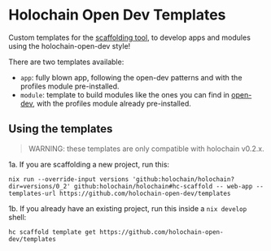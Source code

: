 # Holochain Open Dev Templates

Custom templates for the [scaffolding tool](https://github.com/holochain/scaffolding), to develop apps and modules using the holochain-open-dev style!

There are two templates available:

- `app`: fully blown app, following the open-dev patterns and with the profiles module pre-installed.
- `module`: template to build modules like the ones you can find in [open-dev](https://github.com/holochain-open-dev), with the profiles module already pre-installed.

## Using the templates

> WARNING: these templates are only compatible with holochain v0.2.x.

1a. If you are scaffolding a new project, run this:

`nix run --override-input versions 'github:holochain/holochain?dir=versions/0_2' github:holochain/holochain#hc-scaffold -- web-app --templates-url https://github.com/holochain-open-dev/templates`

1b. If you already have an existing project, run this inside a `nix develop` shell:

`hc scaffold template get https://github.com/holochain-open-dev/templates`
